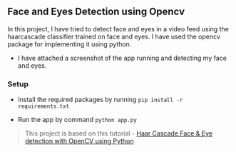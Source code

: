 ## Face and Eyes Detection using Opencv

In this project, I have tried to detect face and eyes in a video feed using the haarcascade classifier trained on face and eyes. I have used the opencv package for implementing it using python.

- I have attached a screenshot of the app running and detecting my face and eyes.

### Setup 

- Install the required packages by running  ```pip install -r requirements.txt ```

- Run the app by command ```python app.py```

> This project is based on this tutorial - [Haar Cascade Face & Eye detection with OpenCV using Python](https://pythonprogramming.net/haar-cascade-face-eye-detection-python-opencv-tutorial/)